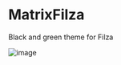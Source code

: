 # MatrixFilza
Black and green theme for Filza

![image](https://github.com/cann66dev/MatrixFilza/assets/49042417/c6945660-e049-4528-96e6-f1dad25aec5e)
